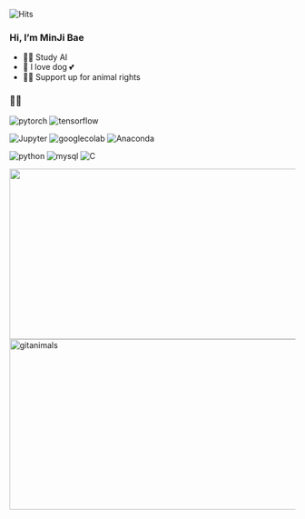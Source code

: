 ![Hits](https://hits.seeyoufarm.com/api/count/incr/badge.svg?url=https%3A%2F%2Fgithub.com%2Fpigi0420&count_bg=%23FFEF96&title_bg=%23FCD22D&icon=&icon_color=%23FFE391&title=%F0%9F%91%80&edge_flat=false)

### Hi, I’m MinJi Bae
* ✍🏼 Study AI
* 🐶 I love dog 💕
* 🫶🏼 Support up for animal rights

### 🙌🏼 
![pytorch](https://img.shields.io/badge/pytorch-EE4C2C.svg?&style=for-the-badge&logo=pytorch&logoColor=white)
![tensorflow](https://img.shields.io/badge/tensorflow-FF6F00.svg?&style=for-the-badge&logo=tensorflow&logoColor=white)

![Jupyter](https://img.shields.io/badge/jupyter-F37626.svg?&style=for-the-badge&logo=jupyter&logoColor=white)
![googlecolab](https://img.shields.io/badge/googlecolab-F9AB00.svg?&style=for-the-badge&logo=googlecolab&logoColor=white)
![Anaconda](https://img.shields.io/badge/Anaconda-44A833.svg?&style=for-the-badge&logo=Anaconda&logoColor=white)

![python](https://img.shields.io/badge/python-3776AB.svg?&style=for-the-badge&logo=python&logoColor=white)
![mysql](https://img.shields.io/badge/mysql-4479A1.svg?&style=for-the-badge&logo=mysql&logoColor=white)
![C](https://img.shields.io/badge/C-A8B9CC.svg?&style=for-the-badge&logo=C&logoColor=white)


<a href="https://github.com/devxb/gitanimals">
  <img src="https://render.gitanimals.org/lines/{pigi0420}?pet-id=1" width="600" height="300"/>
</a>

<a href="https://www.gitanimals.org/">
      <img
        src="https://render.gitanimals.org/guilds/703826601923992678/draw"
        width="600"
        height="300"
        alt="gitanimals"
      />
    </a>
